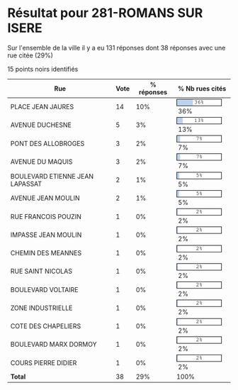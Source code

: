 # Résultat pour 281-ROMANS SUR ISERE

Sur l'ensemble de la ville il y a eu 131 réponses dont 38 réponses avec une rue citée (29%)

15 points noirs identifiés

| Rue | Vote | % réponses | % Nb rues cités|
|-----|------|------------|----------------|
| PLACE JEAN JAURES | 14 | 10% | <img src="../../img/bar_36.gif" />&nbsp;36%|
| AVENUE DUCHESNE | 5 | 3% | <img src="../../img/bar_13.gif" />&nbsp;13%|
| PONT DES ALLOBROGES | 3 | 2% | <img src="../../img/bar_7.gif" />&nbsp;7%|
| AVENUE DU MAQUIS | 3 | 2% | <img src="../../img/bar_7.gif" />&nbsp;7%|
| BOULEVARD ETIENNE JEAN LAPASSAT | 2 | 1% | <img src="../../img/bar_5.gif" />&nbsp;5%|
| AVENUE JEAN MOULIN | 2 | 1% | <img src="../../img/bar_5.gif" />&nbsp;5%|
| RUE FRANCOIS POUZIN | 1 | 0% | <img src="../../img/bar_2.gif" />&nbsp;2%|
| IMPASSE JEAN MOULIN | 1 | 0% | <img src="../../img/bar_2.gif" />&nbsp;2%|
| CHEMIN DES MEANNES | 1 | 0% | <img src="../../img/bar_2.gif" />&nbsp;2%|
| RUE SAINT NICOLAS | 1 | 0% | <img src="../../img/bar_2.gif" />&nbsp;2%|
| BOULEVARD VOLTAIRE | 1 | 0% | <img src="../../img/bar_2.gif" />&nbsp;2%|
| ZONE INDUSTRIELLE | 1 | 0% | <img src="../../img/bar_2.gif" />&nbsp;2%|
| COTE DES CHAPELIERS | 1 | 0% | <img src="../../img/bar_2.gif" />&nbsp;2%|
| BOULEVARD MARX DORMOY | 1 | 0% | <img src="../../img/bar_2.gif" />&nbsp;2%|
| COURS PIERRE DIDIER | 1 | 0% | <img src="../../img/bar_2.gif" />&nbsp;2%|
| **Total** | 38 | 29% | 100%|
